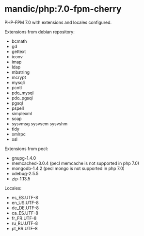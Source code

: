 # mandic/php:7.0-fpm-cherry

PHP-FPM 7.0 with extensions and locales configured.

Extensions from debian repository:

- bcmath
- gd
- gettext
- iconv
- imap
- ldap
- mbstring
- mcrypt
- mysqli
- pcntl
- pdo_mysql
- pdo_pgsql
- pgsql
- pspell
- simplexml
- soap
- sysvmsg sysvsem sysvshm 
- tidy
- xmlrpc
- xsl


Extensions from pecl:

- gnupg-1.4.0
- memcached-3.0.4 (pecl memcache is not supported in php 7.0)
- mongodb-1.4.2 (pecl mongo is not supported in php 7.0)
- xdebug-2.5.5
- zip-1.13.5


Locales:

- es_ES.UTF-8
- en_US.UTF-8
- de_DE.UTF-8
- ca_ES.UTF-8
- fr_FR.UTF-8
- ru_RU.UTF-8
- pt_BR.UTF-8

